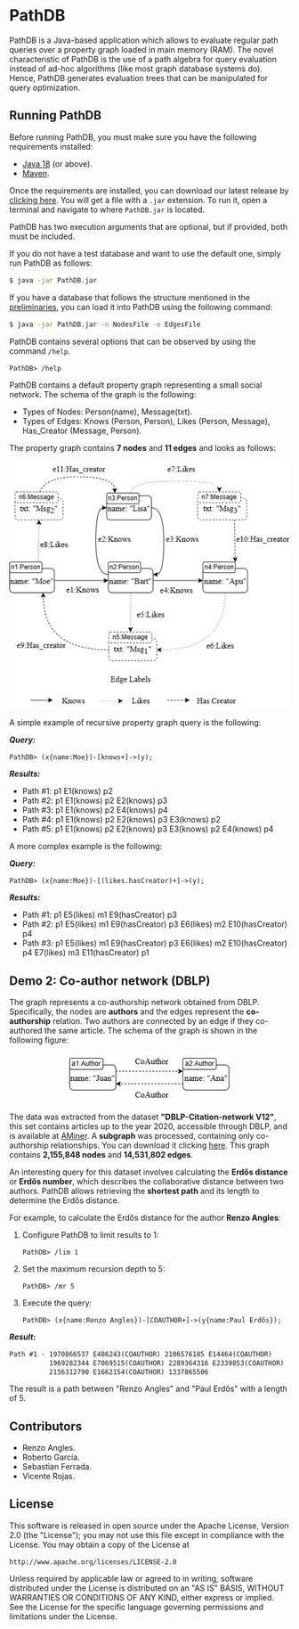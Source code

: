 # PathDB

PathDB is a Java-based application which allows to evaluate regular path queries over a property graph loaded in main memory (RAM). The novel characteristic of PathDB is the use of a path algebra for query evaluation instead of ad-hoc algorithms (like most graph database systems do). Hence, PathDB generates evaluation trees that can be manipulated for query optimization.  

## Running PathDB

Before running PathDB, you must make sure you have the following requirements installed:
* [Java 18](https://www.oracle.com/java/technologies/javase/jdk18-archive-downloads.html) (or above).
* [Maven](https://maven.apache.org/download.cgi).

Once the requirements are installed, you can download our latest release by [clicking here](). You will get a file with a `.jar` extension. To run it, open a terminal and navigate to where `PathDB.jar` is located.

PathDB has two execution arguments that are optional, but if provided, both must be included.

If you do not have a test database and want to use the default one, simply run PathDB as follows:

```bash
$ java -jar PathDB.jar
```
If you have a database that follows the structure mentioned in the [preliminaries](#preliminaries), you can load it into PathDB using the following command:

```bash
$ java -jar PathDB.jar -n NodesFile -e EdgesFile
```

PathDB contains several options that can be observed by using the command `/help`.

```plaintext
PathDB> /help
```

PathDB contains a default property graph representing a small social network. The schema of the graph is the following:
- Types of Nodes: Person(name), Message(txt).
- Types of Edges: Knows (Person, Person), Likes (Person, Message), Has_Creator (Message, Person).

The property graph contains **7 nodes** and **11 edges** and looks as follows:
<div align="center">
  <img src="readmeAssets/image-3.png" alt="Social network simulating property graph">
</div>

A simple example of recursive property graph query is the following:

***Query:***
```plaintext
PathDB> (x{name:Moe})-[knows+]->(y);
```

***Results:***
- Path #1: p1 E1(knows) p2  
- Path #2: p1 E1(knows) p2 E2(knows) p3  
- Path #3: p1 E1(knows) p2 E4(knows) p4  
- Path #4: p1 E1(knows) p2 E2(knows) p3 E3(knows) p2  
- Path #5: p1 E1(knows) p2 E2(knows) p3 E3(knows) p2 E4(knows) p4  

A more complex example is the following:

***Query:***
```plaintext
PathDB> (x{name:Moe})-[(likes.hasCreator)+]->(y);
```

***Results:***
- Path #1: p1 E5(likes) m1 E9(hasCreator) p3  
- Path #2: p1 E5(likes) m1 E9(hasCreator) p3 E6(likes) m2 E10(hasCreator) p4  
- Path #3: p1 E5(likes) m1 E9(hasCreator) p3 E6(likes) m2 E10(hasCreator) p4 E7(likes) m3 E11(hasCreator) p1  


## Demo 2: Co-author network (DBLP)

The graph represents a co-authorship network obtained from DBLP. Specifically, the nodes are **authors** and the edges represent the **co-authorship** relation.  Two authors are connected by an edge if they co-authored the same article. The schema of the graph is shown in the following figure:

<div align="center">
  <img src="readmeAssets/image-2.png" alt="DBLPGraph">
</div>

The data was extracted from the dataset **"DBLP-Citation-network V12"**, this set contains articles up to the year 2020, accessible through DBLP, and is available at  [AMiner](https://www.aminer.cn/citation). A **subgraph** was processed, containing only co-authorship relationships. You can download it clicking [here](https://drive.google.com/file/d/1e4vtARAzhwEuTehOSE3-YFmecyx65wwS/view?usp=sharing). This graph contains **2,155,848 nodes** and **14,531,802 edges**.


An interesting query for this dataset involves calculating the **Erdős distance** or **Erdős number**, which describes the collaborative distance between two authors. PathDB allows retrieving the **shortest path** and its length to determine the Erdős distance.

For example, to calculate the Erdős distance for the author **Renzo Angles**:
1. Configure PathDB to limit results to 1:  
   ```plaintext
   PathDB> /lim 1
   ```
2. Set the maximum recursion depth to 5:  
   ```plaintext
   PathDB> /mr 5
   ```
3. Execute the query:  
   ```plaintext
   PathDB> (x{name:Renzo Angles})-[COAUTHOR+]->(y{name:Paul Erdős});
   ```

***Result:***  
```plaintext
Path #1 - 1970866537 E486243(COAUTHOR) 2106576185 E14464(COAUTHOR)  
          1969282344 E7069515(COAUTHOR) 2289364316 E2339853(COAUTHOR)  
          2156312790 E1662154(COAUTHOR) 1337865506
```
The result is a path between "Renzo Angles" and "Paul Erdős" with a length of 5.

## Contributors
* Renzo Angles.
* Roberto García.
* Sebastian Ferrada.
* Vicente Rojas.

## License

 This software is released in open source under the Apache License, 
 Version 2.0 (the "License"); you may not use this file except in 
 compliance with the License. You may obtain a copy of the License at

    http://www.apache.org/licenses/LICENSE-2.0

 Unless required by applicable law or agreed to in writing, software
 distributed under the License is distributed on an "AS IS" BASIS,
 WITHOUT WARRANTIES OR CONDITIONS OF ANY KIND, either express or implied.
 See the License for the specific language governing permissions and
 limitations under the License.
